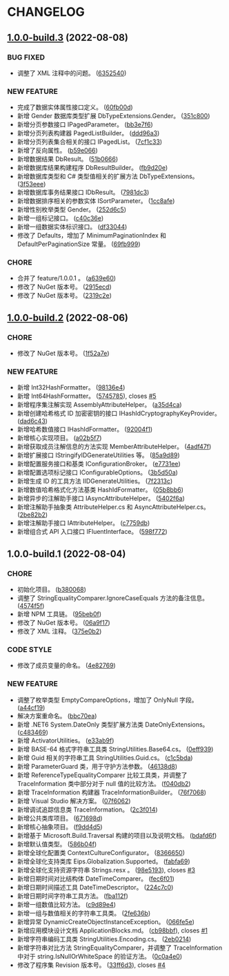 # CHANGELOG
## [1.0.0-build.3](https://github.com/eips-solution/runtime/compare/v1.0.0-build.2...v1.0.0-build.3) (2022-08-08)


### BUG FIXED

* 调整了 XML 注释中的问题。 ([6352540](https://github.com/eips-solution/runtime/commit/6352540fb6aedd5e003549fc34145c644f9bea3e))


### NEW FEATURE

* 完成了数据实体属性接口定义。 ([60fb00d](https://github.com/eips-solution/runtime/commit/60fb00d8e268d9d809ecbfa3ac130a612c2cd649))
* 新增 Gender 数据库类型扩展 DbTypeExtensions.Gender。 ([351c800](https://github.com/eips-solution/runtime/commit/351c800c43efebe9b6e69bb18223954b954f3e76))
* 新增分页参数接口 IPagedParameter。 ([bb3e7f6](https://github.com/eips-solution/runtime/commit/bb3e7f61df4ebc0df39a45aa173dac56da111fee))
* 新增分页列表构建器 PagedListBuilder。 ([ddd96a3](https://github.com/eips-solution/runtime/commit/ddd96a326b65f85bf963e1b8d0f96029072b98ff))
* 新增分页列表集合相关的接口 IPagedList。 ([7cf1c33](https://github.com/eips-solution/runtime/commit/7cf1c3362ba3ccc7cdec18ba2fe77867a345542d))
* 新增了反向属性。 ([b59e066](https://github.com/eips-solution/runtime/commit/b59e066bb7903fa8ac29a6224e9825e72782c1fc))
* 新增数据结果 DbResult。 ([51b0666](https://github.com/eips-solution/runtime/commit/51b06661952e9c4f616e435fdb7894cab46ebf37))
* 新增数据库结果构建程序 DbResultBuilder。 ([fb9d20e](https://github.com/eips-solution/runtime/commit/fb9d20eecd75824ed0fd65635075607b243a431c))
* 新增数据库类型和 C# 类型值相关的扩展方法 DbTypeExtensions。 ([3f53eee](https://github.com/eips-solution/runtime/commit/3f53eee43bc38a7f61ff108017008532bd13f550))
* 新增数据库事务结果接口 IDbResult。 ([7981dc3](https://github.com/eips-solution/runtime/commit/7981dc34190ee99b51d79c78ee295b3d72b1c6bb))
* 新增数据排序相关的参数实体 ISortParameter。 ([1cc8afe](https://github.com/eips-solution/runtime/commit/1cc8afe979df24256fdb43aa17bcf6bb0f91ab14))
* 新增性别枚举类型 Gender。 ([252d6c5](https://github.com/eips-solution/runtime/commit/252d6c5d15e05fdf552f8ec77f0054cc4d1199b7))
* 新增一组标记接口。 ([c40c36e](https://github.com/eips-solution/runtime/commit/c40c36e0d01ca8246586db37ee2543d0062c1d8b))
* 新增一组数据实体标识接口。 ([df33044](https://github.com/eips-solution/runtime/commit/df3304405b737cdb3f09c78ab073e27f8b43adc1))
* 修改了 Defaults，增加了 MinimumPaginationIndex 和 DefaultPerPaginationSize 常量。 ([69fb999](https://github.com/eips-solution/runtime/commit/69fb9995e109ef510f0b3b28d3f25e05f531cb9a))


### CHORE

* 合并了 feature/1.0.0.1 。 ([a639e60](https://github.com/eips-solution/runtime/commit/a639e60d34f1405eb56bbbee1b9fde579dad4b55))
* 修改了 NuGet 版本号。 ([2915ecd](https://github.com/eips-solution/runtime/commit/2915ecdef772c8c5d175ce68d36f3ead017c69c1))
* 修改了 NuGet 版本号。 ([2319c2e](https://github.com/eips-solution/runtime/commit/2319c2e031d5e0d159d70b0da4581a4a14347703))

## [1.0.0-build.2](https://github.com/eips-solution/runtime/compare/v1.0.0-build.1...v1.0.0-build.2) (2022-08-06)


### CHORE

* 修改了 NuGet 版本号。 ([1f52a7e](https://github.com/eips-solution/runtime/commit/1f52a7e90f179421bf76dd1e19ae52a6ded21bcd))


### NEW FEATURE

* 新增 Int32HashFormatter。 ([98136e4](https://github.com/eips-solution/runtime/commit/98136e4da40e83779a7f607a872d86e707cd5999))
* 新增 Int64HashFormatter。 ([5745785](https://github.com/eips-solution/runtime/commit/57457858908e5d0b62219c6c1af3a6f692bb6749)), closes [#5](https://github.com/eips-solution/runtime/issues/5)
* 新增程序集注解实现 AssemblyAttributeHelper。 ([a35d4ca](https://github.com/eips-solution/runtime/commit/a35d4cacb6e414ac887993e485471fb7618eb7e4))
* 新增创建哈希格式 ID 加密密钥的接口 IHashIdCryptographyKeyProvider。 ([dad6c43](https://github.com/eips-solution/runtime/commit/dad6c437fa897c4ed0fa3bfc67bbc8b58f7ce3b3))
* 新增哈希数值接口 IHashIdFormatter。 ([92004f1](https://github.com/eips-solution/runtime/commit/92004f1c51e225c246e2498b5cf0d34298c0f09c))
* 新增核心实现项目。 ([a02b5f7](https://github.com/eips-solution/runtime/commit/a02b5f7ada8a9d5f5edde9e8fdf697902a1cb174))
* 新增获取成员注解信息的方法实现 MemberAttributeHelper。 ([4adf47f](https://github.com/eips-solution/runtime/commit/4adf47f7e194e0cfb6296b40fa5cca9fec4ab28d))
* 新增扩展接口 IStringifyIDGenerateUtilities 等。 ([85a9d89](https://github.com/eips-solution/runtime/commit/85a9d89308c5f2445449f4912892181e41137981))
* 新增配置服务接口和基类 IConfigurationBroker。 ([e7731ee](https://github.com/eips-solution/runtime/commit/e7731ee1e804ba748febae36cdfff6959ddd6045))
* 新增配置选项标记接口 IConfigurableOptions。 ([3b5d50a](https://github.com/eips-solution/runtime/commit/3b5d50ab01f231eafd06a19c39b010420ecd63d1))
* 新增生成 ID 的工具方法 IIDGenerateUtilities。 ([7f2313c](https://github.com/eips-solution/runtime/commit/7f2313c94f6c33cc87b929a086a4ce2cc1dba499))
* 新增数值哈希格式化方法基类 HashIdFormatter。 ([05b8bb6](https://github.com/eips-solution/runtime/commit/05b8bb6adaaabecd6e5592f4642311cf06e2beca))
* 新增异步的注解助手接口 IAsyncAttributeHelper。 ([5402f6a](https://github.com/eips-solution/runtime/commit/5402f6a1c6e573cab93d95cd6781bf9ed810cdd2))
* 新增注解助手抽象类 AttributeHelper.cs 和 AsyncAttributeHelper.cs。 ([2be82b2](https://github.com/eips-solution/runtime/commit/2be82b21d19ff3eb6b02ee602f7e9cc948d62421))
* 新增注解助手接口 IAttributeHelper。 ([c7759db](https://github.com/eips-solution/runtime/commit/c7759db92b8cb9a8cba5c5e8883478097052d09a))
* 新增组合式 API 入口接口 IFluentInterface。 ([598f772](https://github.com/eips-solution/runtime/commit/598f772053c0a54b7e421980d8decd96f4f3e3be))

## 1.0.0-build.1 (2022-08-04)


### CHORE

* 初始化项目。 ([b380068](https://github.com/eips-solution/runtime/commit/b380068eda9ce34a1c1c888d6cb76f79ac801dae))
* 调整了 StringEqualityComparer.IgnoreCaseEquals 方法的备注信息。 ([4574f5f](https://github.com/eips-solution/runtime/commit/4574f5f26b763b19ae817ef5a14ee6c60779e111))
* 新增 NPM 工具链。 ([95beb0f](https://github.com/eips-solution/runtime/commit/95beb0f252764ce46fe32030d25ddc1e51119ac3))
* 修改了 NuGet 版本号。 ([06a9f17](https://github.com/eips-solution/runtime/commit/06a9f17367554f2d6336b97c2ac9f2bf47146a30))
* 修改了 XML 注释。 ([375e0b2](https://github.com/eips-solution/runtime/commit/375e0b24fbb81743f24b7c4d456a0550b276b55a))


### CODE STYLE

* 修改了成员变量的命名。 ([4e82769](https://github.com/eips-solution/runtime/commit/4e8276941a2353aee733d157dc9c172a9c79768c))


### NEW FEATURE

* 调整了枚举类型 EmptyCompareOptions，增加了 OnlyNull 字段。 ([a44cf19](https://github.com/eips-solution/runtime/commit/a44cf19472a65e29d6b847bd265982f6b4390894))
* 解决方案重命名。 ([bbc70ea](https://github.com/eips-solution/runtime/commit/bbc70eab853fe4f51186a7e42e4efba49249554e))
* 新增 .NET6 System.DateOnly 类型扩展方法类 DateOnlyExtensions。 ([c483469](https://github.com/eips-solution/runtime/commit/c483469eabff526e050b21f987266e9fa877e525))
* 新增 ActivatorUtilities。 ([e33ab9f](https://github.com/eips-solution/runtime/commit/e33ab9f7f153a31d5935d6c3a41b8d6697e8091c))
* 新增 BASE-64 格式字符串工具类 StringUtilities.Base64.cs。 ([0eff939](https://github.com/eips-solution/runtime/commit/0eff9399ece97c76400917127813d60206cba351))
* 新增 Guid 相关的字符串工具 StringUtilities.Guid.cs。 ([c1c5bda](https://github.com/eips-solution/runtime/commit/c1c5bda9bc6bba829cc5d23c169e1b591aa6d7ac))
* 新增 ParameterGuard 类，用于守护方法参数。 ([46138d8](https://github.com/eips-solution/runtime/commit/46138d80d88ea6ad288d952a3668079cfd7f077d))
* 新增 ReferenceTypeEqualityComparer 比较工具类，并调整了 TraceInformation 类中部分对于 null 值的比较方法。 ([f040db2](https://github.com/eips-solution/runtime/commit/f040db288332031803758522ab0db65e4471bf97))
* 新增 TraceInformation 构建器 TraceInformationBuilder。 ([76f7068](https://github.com/eips-solution/runtime/commit/76f70688afbd1b9525cf290729817e5c5083e5a6))
* 新增 Visual Studio 解决方案。 ([07f6062](https://github.com/eips-solution/runtime/commit/07f60623a61793d870cf70b57f3b7375adf5d276))
* 新增调试追踪信息类 TraceInformation。 ([2c3f014](https://github.com/eips-solution/runtime/commit/2c3f01426e7657d83037730ab4bbb1f559d81086))
* 新增公共类库项目。 ([671698d](https://github.com/eips-solution/runtime/commit/671698df25e2a0fccad922ddf40cd55c8fae9625))
* 新增核心抽象项目。 ([f9dd4d5](https://github.com/eips-solution/runtime/commit/f9dd4d5259e9ca25781779299788bca4952cf293))
* 新增基于 Microsoft.Build.Traversal 构建的项目以及说明文档。 ([bdafd6f](https://github.com/eips-solution/runtime/commit/bdafd6fe4fb1321a9a55caeb5128c69062c87f74))
* 新增默认值类型。 ([586b04f](https://github.com/eips-solution/runtime/commit/586b04fb4f7225323248f677c1347ccc9cc3c37c))
* 新增全球化配置类 ContextCultureConfigurator。 ([8366650](https://github.com/eips-solution/runtime/commit/8366650065b7ddc85e8233d7065b1c4c010f2c98))
* 新增全球化支持类库 Eips.Globalization.Supported。 ([fabfa69](https://github.com/eips-solution/runtime/commit/fabfa69a555e6f0f4a3ea9d1e328f75f9b9a4942))
* 新增全球化支持资源字符串 Strings.resx 。 ([98e5193](https://github.com/eips-solution/runtime/commit/98e519317f50da14b78d4cf8a34e1c212c3e53ac)), closes [#3](https://github.com/eips-solution/runtime/issues/3)
* 新增日期时间对比结构体 DateTimeComparer。 ([fec6f01](https://github.com/eips-solution/runtime/commit/fec6f013a06daec22d1f140ca744bf21eb5bf093))
* 新增日期时间描述工具 DateTimeDescriptor。 ([224c7c0](https://github.com/eips-solution/runtime/commit/224c7c040da4ff5af4a61cdd69ed9e50257ddd8c))
* 新增日期时间字符串工具方法。 ([fba112f](https://github.com/eips-solution/runtime/commit/fba112fbe0bf985e37a3e1dcb6eb7a9a5f993477))
* 新增一组数值比较方法。 ([c9d89e4](https://github.com/eips-solution/runtime/commit/c9d89e465a5729c518118cdedcf7296c865bacdc))
* 新增一组与数值相关的字符串工具类。 ([2fe636b](https://github.com/eips-solution/runtime/commit/2fe636b680375aff0ca7e3ab098d571ff7804b4a))
* 新增异常 DynamicCreateObjectInstanceException。 ([066fe5e](https://github.com/eips-solution/runtime/commit/066fe5e964fb69296649523631cb606dd0a1ae2a))
* 新增应用模块设计文档 ApplicationBlocks.md。 ([cb98bbf](https://github.com/eips-solution/runtime/commit/cb98bbfad2504f9db734b37c603c50b7cdf9a50e)), closes [#1](https://github.com/eips-solution/runtime/issues/1)
* 新增字符串编码工具类 StringUtilities.Encoding.cs。 ([2eb0214](https://github.com/eips-solution/runtime/commit/2eb0214a02be88c1deb6a5e982d8de613e899b31))
* 新增字符串对比方法 StringEqualityComparer，并调整了 TraceInformation 中对于 string.IsNullOrWhiteSpace 的验证方法。 ([0c0a4e0](https://github.com/eips-solution/runtime/commit/0c0a4e0a9356b4489c300d077fc3a442e0853f30))
* 修改了程序集 Revision 版本号。 ([33ff6d3](https://github.com/eips-solution/runtime/commit/33ff6d3a0e365c77cd1e66ba9a903a618c89e344)), closes [#4](https://github.com/eips-solution/runtime/issues/4)
